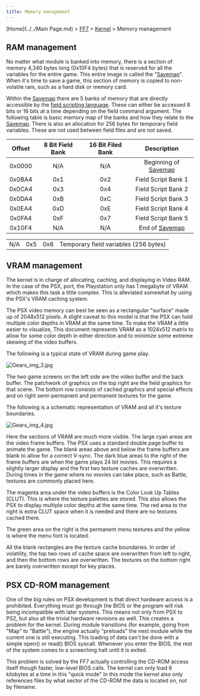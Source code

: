 ```yaml
---
title: Memory management
---
```


[Home](../../Main Page.md) > [FF7](../../FF7.md) > [Kernel](../Kernel.md) > Memory management

## RAM management

No matter what module is banked into memory, there is a section of memory 4,340 bytes long (0x10F4 bytes) that is reserved for all the variables for the entire game. This entire image is called the "[Savemap](../Savemap.md)". When it's time to save a game, this section of memory is copied to non-volatile ram, such as a hard disk or memory card.

Within the [Savemap](../Savemap.md) there are 5 banks of memory that are directly accessible by the [field scripting language](FF7/Field_script "wikilink"). These can either be accessed 8 bits or 16 bits at a time depending on the field command argument. The following table is basic memory map of the banks and how they relate to the [Savemap](../Savemap.md). There is also an allocation for 256 bytes for temporary field variables. These are not used between field files and are not saved.

| Offset | 8 Bit Field Bank | 16 Bit Filed Bank |                  Description                   |
|:------:|:----------------:|:-----------------:|:----------------------------------------------:|
| 0x0000 |       N/A        |        N/A        | Beginning of [Savemap](../Savemap.md) |
| 0x0BA4 |       0x1        |        0x2        |              Field Script Bank 1               |
| 0x0CA4 |       0x3        |        0x4        |              Field Script Bank 2               |
| 0x0DA4 |       0xB        |        0xC        |              Field Script Bank 3               |
| 0x0EA4 |       0xD        |        0xE        |              Field Script Bank 4               |
| 0x0FA4 |       0xF        |        0x7        |              Field Script Bank 5               |
| 0x10F4 |       N/A        |        N/A        |    End of [Savemap](FF7/Savemap "wikilink")    |

|     |     |     |                                       |
|-----|:---:|:---:|---------------------------------------|
| N/A | 0x5 | 0x6 | Temporary field variables (256 bytes) |

## VRAM management

The kernel is in charge of allocating, caching, and displaying in Video RAM. In the case of the PSX, port, the Playstation only has 1 megabyte of VRAM which makes this task a little complex. This is alleviated somewhat by using the PSX's VRAM caching system.

The PSX video memory can best be seen as a rectangular "surface" made up of 2048x512 pixels. A slight caveat to this model is that the PSX can hold multiple color depths in VRAM at the same time. To make the VRAM a little easier to visualize, This document represents VRAM as a 1024x512 matrix to allow for some color depth in either direction and to minimize some extreme skewing of the video buffers.

  
The following is a typical state of VRAM during game play.

![](Gears_img_3.jpg "Gears_img_3.jpg")

The two game screens on the left side are the video buffer and the back buffer. The patchwork of graphics on the top right are the field graphics for that scene. The bottom row consists of cached graphics and special effects and on right semi-permanent and permanent textures for the game.

  
The following is a schematic representation of VRAM and all it's texture boundaries.

![](Gears_img_4.jpg "Gears_img_4.jpg")

Here the sections of VRAM are much more visible. The large cyan areas are the video frame buffers. The PSX uses a standard double page buffer to animate the game. The blank areas above and below the frame buffers are blank to allow for a correct V-sync. The dark blue areas to the right of the frame buffers are when the game plays 24 bit movies. This requires a slightly larger display and the first two texture caches are overwritten. During times in the game where no movies can take place, such as Battle, textures are commonly placed here.

The magenta area under the video buffers is the Color Look Up Tables (CLUT). This is where the texture palettes are stored. This also allows the PSX to display multiple color depths at the same time. The red area to the right is extra CLUT space when it is needed and there are no textures cached there.

The green area on the right is the permanent menu textures and the yellow is where the menu font is located.

All the blank rectangles are the texture cache boundaries. In order of volatility, the top two rows of cache space are overwritten from left to right, and then the bottom rows are overwritten. The textures on the bottom right are barely overwritten except for key places.

  

## PSX CD-ROM management

One of the big rules on PSX development is that direct hardware access is a prohibited. Everything must go through the BIOS or the program will risk being incompatible with later systems. This means not only from PSX to PS2, but also all the trivial hardware revisions as well. This creates a problem for the kernel. During module transitions (for example, going from "Map" to "Battle"), the engine actually "preloads" the next module while the current one is still executing. This loading of data can't be done with a simple open() or read() BIOS syscall. Whenever you enter the BIOS, the rest of the system comes to a screeching halt until it is exited.

This problem is solved by the FF7 actually controlling the CD-ROM access itself though faster, low-level BIOS calls. The kernel can only load 8 kilobytes at a time in this "quick mode" In this mode the kernel also only references files by what sector of the CD-ROM the data is located on, not by filename.
